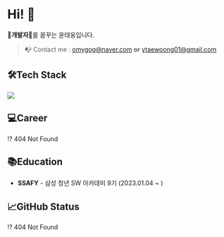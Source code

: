 # Hi! 👋
🤑**개발자**🤑를 꿈꾸는 윤태웅입니다.

> 📭 Contact me : omygog@naver.com **or** ytaewoong01@gmail.com
## 🛠️Tech Stack
<img src="https://img.shields.io/badge/python-blue?style=flat&logo=python&logoColor=white"/>

## 💻Career
⁉️ 404 Not Found
## 📚Education
* **SSAFY** - 삼성 청년 SW 아카데미 9기 (2023.01.04 ~ )
## 📈GitHub Status
⁉️ 404 Not Found
